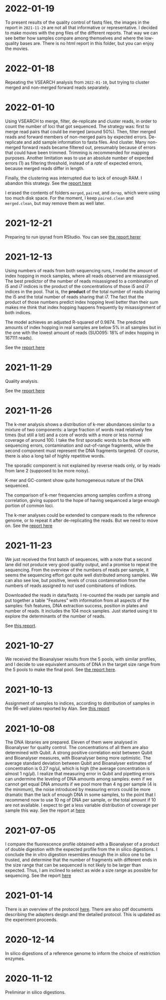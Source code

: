 # 2022-01-19
To present results of the quality control of fastq files, the images in
the report in `2021-11-29` are not all that informative or representative.
I decided to make movies with the png files of the different reports. That
way we can see better how samples compare among themselves and where the
low-quality bases are. There is no html report in this folder, but you
can enjoy the movies.

# 2022-01-18
Repeating the VSEARCH analysis from `2022-01-10`, but trying to cluster
merged and non-merged forward reads separately. 

# 2022-01-10
Using VSEARCH to merge, filter, de-replicate and cluster reads, in order to
count the number of loci that got sequenced. The strategy was: first to merge
read pairs that could be merged (around 50%). Then, filter merged reads and
forward members of non-merged pairs by expected errors. De-replicate and add
sample information to fasta files. And cluster. Many non-merged forward reads
became filtered out, presumably because of errors that could have been trimmed.
Trimming is recommended for mapping purposes. Another limitation was to use
an absolute number of expected errors (1) as filtering threshold, instead of
a *rate* of expected errors, because merged reads differ in length.

Finally, the clustering was interrupted due to lack of enough RAM. I abandon
this strategy. See the [report here](https://htmlpreview.github.io/?https://github.com/IgnasiLucas/cophyhopa/blob/soca/results/2022-01-10/README.html)

I erased the contents of folders `merged`, `paired`, and `derep`, which were
using too much disk space. For the moment, I keep `paired.clean` and `merged.clean`,
but may remove them as well later.

# 2021-12-21
Preparing to run ipyrad from RStudio. You can see 
[the report herer](https://htmlpreview.github.io/?https://github.com/IgnasiLucas/cophyhopa/blob/soca/results/2021-12-21/README.html)

# 2021-12-13
Using numbers of reads from both sequencing runs, I model the amount of index
hopping in mock samples, where all reads observed are misassigned. The best
predictor of the number of reads misassigned to a combination of i5 and i7
indices is the product of the concentrations of those i5 and i7 indices in
the pool. That is, the **product** of the total number of reads sharing the i5
and the total number of reads sharing that i7. The fact that the product of
those numbers predict index hopping level better than their sum makes me think
that index hopping happens frequently by misassignment of both indices.

The model achieves an adjusted R-squared of 0.9874. The predicted amounts of
index hopping in real samples are below 5% in all samples but in the one with the
lowest amount of reads (SUO095: 18% of index hopping in 167111 reads).

See the [report here](https://htmlpreview.github.io/?https://github.com/IgnasiLucas/cophyhopa/blob/soca/results/2021-12-13/README.html)

# 2021-11-29
Quality analysis.

See the [report here](https://htmlpreview.github.io/?https://github.com/IgnasiLucas/cophyhopa/blob/soca/results/2021-11-29/README.html)

# 2021-11-26
The k-mer analysis shows a distribution of k-mer abundances similar to a mixture
of two components: a large fraction of words read relatively few times (but
still a lot) and a core of words with a more or less normal coverage of
around 100. I take the first sporadic words to be those with sequencing errors,
contamination and out-of-range fragments, while the second component must represent
the DNA fragments targeted. Of course, there is also a long tail of highly repetitive
words.

The sporadic component is not explained by reverse reads only, or by reads from
lane 2 (supposed to be more noisy).

K-mer and GC-content show quite homogeneous nature of the DNA sequenced.

The comparison of k-mer frequencies among samples confirm a strong correlation,
giving support to the hope of having sequenced a large enough portion of common
loci.

The k-mer analyses could be extended to compare reads to the reference genome,
or to repeat it after de-replicating the reads. But we need to move on. See the
[report here](https://htmlpreview.github.io/?https://github.com/IgnasiLucas/cophyhopa/blob/soca/results/2021-11-26/README.html)

# 2021-11-23
We just received the first batch of sequences, with a note that a second lane did
not produce very good quality output, and a promise to repeat the sequencing.
From the overview of the numbers of reads per sample, it seems the sequencing
effort got quite well distributed among samples. We can also see low, but
positive, levels of cross contamination from the numbers of reads assigned
to not used combinations of indices.

Downloaded the reads in data/fastq. I re-counted the reads per sample and
put together a table "Features" with information from all aspects of the
samples: fish features, DNA extraction success, position in plates and
number of reads. It includes the 104 mock samples. Just started using it
to explore the determinants of the number of reads.

See [this report](https://htmlpreview.github.io/?https://github.com/IgnasiLucas/cophyhopa/blob/soca/results/2021-11-23/README.html).

# 2021-10-27
We received the Bioanalyser results from the 5 pools, with similar profiles,
and I decide to use equivalent amounts of DNA in the target size range from
the 5 pools to make the final pool. See [the report here](https://htmlpreview.github.io/?https://github.com/IgnasiLucas/cophyhopa/blob/soca/results/2021-10-27/README.html).

# 2021-10-13
Assignment of samples to indices, according to distribution of samples in
the 96-well plates reported by Alan. See [this report](https://htmlpreview.github.io/?https://github.com/IgnasiLucas/cophyhopa/blob/soca/results/2021-10-13/README.html)

# 2021-10-08
The DNA libraries are prepared. Eleven of them were analysed in Bioanalyser for
quality control. The concentrations of all them are also determined with Qubit.
A strong positive correlation exist between Qubit and Bioanalyser measures, with
Bioanalyser being more optimistic. The average standard deviation between Qubit
and Bioanalyser estimates of concentration is 0.27 ng/µl, which is high (the average
concentration is almost 1 ng/µl). I realize that measuring error in Qubit and
pipetting errors can undermine the leveling of DNA amounts among samples: even if
we cannot get equal DNA amounts if we pool more than 4 ng per sample (4 is the minimum),
the noise introduced by measuring errors could be more dramatic than the lack of
enough DNA in some samples, to the point that I recommend now to use 10 ng of DNA
per sample, or the total amount if 10 are not available. I expect to get a less
variable distribution of coverage per sample this way. See the report at
[here](https://htmlpreview.github.io/?https://github.com/IgnasiLucas/cophyhopa/blob/soca/results/2021-10-08/README.html)

# 2021-07-05
I compare the fluorescence profile obtained with a Bioanalyser of a product of
double digestion with the expected profile from the in silico digestions. I conclude
the in vitro digestion resembles enough the in silico one to be trusted, and
determine that the number of fragments with different ends in the size range
that can be sequenced is not likely to be larger than expected. Thus, I am
inclined to select as wide a size range as possible for sequencing. See the
report [here](https://htmlpreview.github.io/?https://github.com/IgnasiLucas/cophyhopa/blob/soca/results/2021-07-05/README.html)

# 2021-01-14
There is an overview of the protocol [here](https://htmlpreview.github.io/?https://github.com/IgnasiLucas/cophyhopa/blob/soca/results/2021-01-14/protocol.html).
There are also pdf documents describing the adapters design and the detailed protocol.
This is updated as the experiment proceeds.

# 2020-12-14
In silico digestions of a reference genome to inform the choice of restriction enzymes.

# 2020-11-12
Preliminar in silico digestions.
